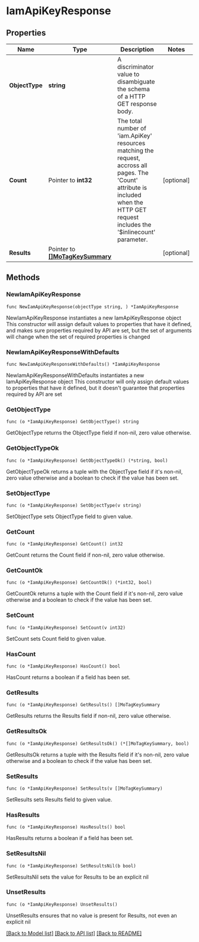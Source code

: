 # IamApiKeyResponse

## Properties

Name | Type | Description | Notes
------------ | ------------- | ------------- | -------------
**ObjectType** | **string** | A discriminator value to disambiguate the schema of a HTTP GET response body. | 
**Count** | Pointer to **int32** | The total number of &#39;iam.ApiKey&#39; resources matching the request, accross all pages. The &#39;Count&#39; attribute is included when the HTTP GET request includes the &#39;$inlinecount&#39; parameter. | [optional] 
**Results** | Pointer to [**[]MoTagKeySummary**](mo.TagKeySummary.md) |  | [optional] 

## Methods

### NewIamApiKeyResponse

`func NewIamApiKeyResponse(objectType string, ) *IamApiKeyResponse`

NewIamApiKeyResponse instantiates a new IamApiKeyResponse object
This constructor will assign default values to properties that have it defined,
and makes sure properties required by API are set, but the set of arguments
will change when the set of required properties is changed

### NewIamApiKeyResponseWithDefaults

`func NewIamApiKeyResponseWithDefaults() *IamApiKeyResponse`

NewIamApiKeyResponseWithDefaults instantiates a new IamApiKeyResponse object
This constructor will only assign default values to properties that have it defined,
but it doesn't guarantee that properties required by API are set

### GetObjectType

`func (o *IamApiKeyResponse) GetObjectType() string`

GetObjectType returns the ObjectType field if non-nil, zero value otherwise.

### GetObjectTypeOk

`func (o *IamApiKeyResponse) GetObjectTypeOk() (*string, bool)`

GetObjectTypeOk returns a tuple with the ObjectType field if it's non-nil, zero value otherwise
and a boolean to check if the value has been set.

### SetObjectType

`func (o *IamApiKeyResponse) SetObjectType(v string)`

SetObjectType sets ObjectType field to given value.


### GetCount

`func (o *IamApiKeyResponse) GetCount() int32`

GetCount returns the Count field if non-nil, zero value otherwise.

### GetCountOk

`func (o *IamApiKeyResponse) GetCountOk() (*int32, bool)`

GetCountOk returns a tuple with the Count field if it's non-nil, zero value otherwise
and a boolean to check if the value has been set.

### SetCount

`func (o *IamApiKeyResponse) SetCount(v int32)`

SetCount sets Count field to given value.

### HasCount

`func (o *IamApiKeyResponse) HasCount() bool`

HasCount returns a boolean if a field has been set.

### GetResults

`func (o *IamApiKeyResponse) GetResults() []MoTagKeySummary`

GetResults returns the Results field if non-nil, zero value otherwise.

### GetResultsOk

`func (o *IamApiKeyResponse) GetResultsOk() (*[]MoTagKeySummary, bool)`

GetResultsOk returns a tuple with the Results field if it's non-nil, zero value otherwise
and a boolean to check if the value has been set.

### SetResults

`func (o *IamApiKeyResponse) SetResults(v []MoTagKeySummary)`

SetResults sets Results field to given value.

### HasResults

`func (o *IamApiKeyResponse) HasResults() bool`

HasResults returns a boolean if a field has been set.

### SetResultsNil

`func (o *IamApiKeyResponse) SetResultsNil(b bool)`

 SetResultsNil sets the value for Results to be an explicit nil

### UnsetResults
`func (o *IamApiKeyResponse) UnsetResults()`

UnsetResults ensures that no value is present for Results, not even an explicit nil

[[Back to Model list]](../README.md#documentation-for-models) [[Back to API list]](../README.md#documentation-for-api-endpoints) [[Back to README]](../README.md)


